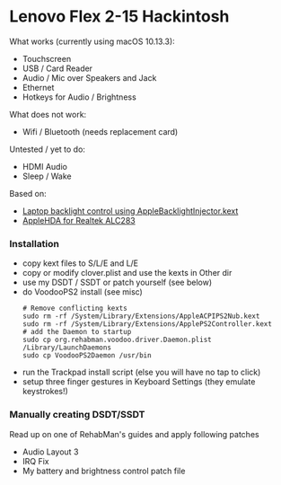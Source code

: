 # Lenovo Flex 2-15 Hackintosh

What works (currently using macOS 10.13.3):
  - Touchscreen
  - USB / Card Reader
  - Audio / Mic over Speakers and Jack
  - Ethernet
  - Hotkeys for Audio / Brightness

What does not work:
  - Wifi / Bluetooth (needs replacement card)

Untested / yet to do:
  - HDMI Audio
  - Sleep / Wake

Based on:
  - [Laptop backlight control using AppleBacklightInjector.kext](https://www.tonymacx86.com/threads/guide-laptop-backlight-control-using-applebacklightinjector-kext.218222/)
  - [AppleHDA for Realtek ALC283](https://www.tonymacx86.com/threads/solved-help-fixing-applehda-for-realtek-alc283.165181/page-4)

### Installation
- copy kext files to S/L/E and L/E
- copy or modify clover.plist and use the kexts in Other dir
- use my DSDT / SSDT or patch yourself (see below)
- do VoodooPS2 install (see misc)
     ```
    # Remove conflicting kexts
    sudo rm -rf /System/Library/Extensions/AppleACPIPS2Nub.kext
    sudo rm -rf /System/Library/Extensions/ApplePS2Controller.kext
    # add the Daemon to startup
    sudo cp org.rehabman.voodoo.driver.Daemon.plist /Library/LaunchDaemons
    sudo cp VoodooPS2Daemon /usr/bin
    ```
- run the Trackpad install script (else you will have no tap to click)
- setup three finger gestures in Keyboard Settings (they emulate keystrokes!)

### Manually creating DSDT/SSDT
Read up on one of RehabMan's guides and apply following patches
- Audio Layout 3
- IRQ Fix
- My battery and brightness control patch file

